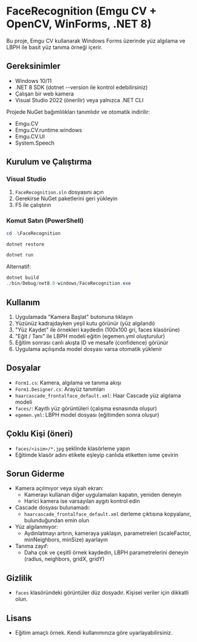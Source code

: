 # FaceRecognition (Emgu CV + OpenCV, WinForms, .NET 8)

Bu proje, Emgu CV kullanarak Windows Forms üzerinde yüz algılama ve LBPH ile basit yüz tanıma örneği içerir.

## Gereksinimler
- Windows 10/11
- .NET 8 SDK (dotnet --version ile kontrol edebilirsiniz)
- Çalışan bir web kamera
- Visual Studio 2022 (önerilir) veya yalnızca .NET CLI

Projede NuGet bağımlılıkları tanımlıdır ve otomatik indirilir:
- Emgu.CV
- Emgu.CV.runtime.windows
- Emgu.CV.UI
- System.Speech

## Kurulum ve Çalıştırma
### Visual Studio
1. `FaceRecognition.sln` dosyasını açın
2. Gerekirse NuGet paketlerini geri yükleyin
3. F5 ile çalıştırın

### Komut Satırı (PowerShell)
```powershell
cd .\FaceRecognition

dotnet restore

dotnet run
```
Alternatif:
```powershell
dotnet build
./bin/Debug/net8.0-windows/FaceRecognition.exe
```

## Kullanım
1. Uygulamada "Kamera Başlat" butonuna tıklayın
2. Yüzünüz kadrajdayken yeşil kutu görünür (yüz algılandı)
3. "Yüz Kaydet" ile örnekleri kaydedin (100x100 gri, faces klasörüne)
4. "Eğit / Tanı" ile LBPH modeli eğitin (egemen.yml oluşturulur)
5. Eğitim sonrası canlı akışta ID ve mesafe (confidence) görünür
6. Uygulama açılışında model dosyası varsa otomatik yüklenir

## Dosyalar
- `Form1.cs`: Kamera, algılama ve tanıma akışı
- `Form1.Designer.cs`: Arayüz tanımları
- `haarcascade_frontalface_default.xml`: Haar Cascade yüz algılama modeli
- `faces/`: Kayıtlı yüz görüntüleri (çalışma esnasında oluşur)
- `egemen.yml`: LBPH model dosyası (eğitimden sonra oluşur)

## Çoklu Kişi (öneri)
- `faces/<isim>/*.jpg` şeklinde klasörleme yapın
- Eğitimde klasör adını etikete eşleyip canlıda etiketten isme çevirin

## Sorun Giderme
- Kamera açılmıyor veya siyah ekran:
  - Kamerayı kullanan diğer uygulamaları kapatın, yeniden deneyin
  - Harici kamera ise varsayılan aygıtı kontrol edin
- Cascade dosyası bulunamadı:
  - `haarcascade_frontalface_default.xml` derleme çıktısına kopyalanır, bulunduğundan emin olun
- Yüz algılanmıyor:
  - Aydınlatmayı artırın, kameraya yaklaşın, parametreleri (scaleFactor, minNeighbors, minSize) ayarlayın
- Tanıma zayıf:
  - Daha çok ve çeşitli örnek kaydedin, LBPH parametrelerini deneyin (radius, neighbors, gridX, gridY)

## Gizlilik
- `faces` klasöründeki görüntüler düz dosyadır. Kişisel veriler için dikkatli olun.

## Lisans
- Eğitim amaçlı örnek. Kendi kullanımınıza göre uyarlayabilirsiniz.
